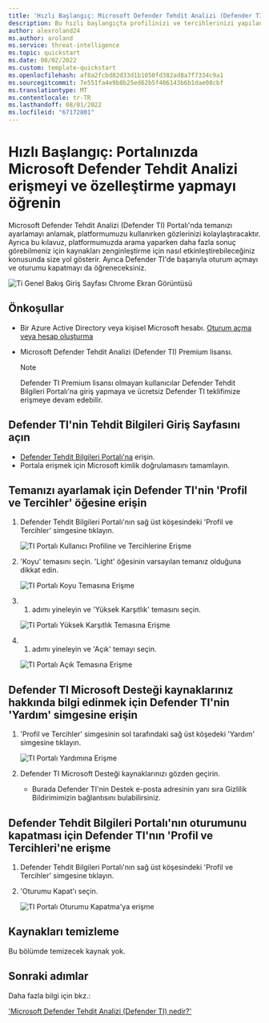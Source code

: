 ```yaml
---
title: 'Hızlı Başlangıç: Microsoft Defender Tehdit Analizi (Defender TI) Portalına Erişme'
description: Bu hızlı başlangıçta profilinizi ve tercihlerinizi yapılandırmayı ve Microsoft Defender Tehdit Analizi (Defender TI) kullanarak Defender TI'nin yardım kaynaklarına erişmeyi öğrenin.
author: alexroland24
ms.author: aroland
ms.service: threat-intelligence
ms.topic: quickstart
ms.date: 08/02/2022
ms.custom: template-quickstart
ms.openlocfilehash: af8a2fcbd82d33d1b1050fd382ad8a7f7334c9a1
ms.sourcegitcommit: 7e551fa4e9b8b25ed62b5f406143b6b1dae08cbf
ms.translationtype: MT
ms.contentlocale: tr-TR
ms.lasthandoff: 08/01/2022
ms.locfileid: "67172801"
---
```

# <a name="quickstart-learn-how-to-access-microsoft-defender-threat-intelligence-and-make-customizations-in-your-portal"></a>Hızlı Başlangıç: Portalınızda Microsoft Defender Tehdit Analizi erişmeyi ve özelleştirme yapmayı öğrenin

Microsoft Defender Tehdit Analizi (Defender TI) Portalı'nda temanızı ayarlamayı anlamak, platformumuzu kullanırken gözlerinizi kolaylaştıracaktır. Ayrıca bu kılavuz, platformumuzda arama yaparken daha fazla sonuç görebilmeniz için kaynakları zenginleştirme için nasıl etkinleştirebileceğiniz konusunda size yol gösterir. Ayrıca Defender TI'de başarıyla oturum açmayı ve oturumu kapatmayı da öğreneceksiniz.

![Ti Genel Bakış Giriş Sayfası Chrome Ekran Görüntüsü](media/tiOverviewHomePageChromeScreenshot.png)

## <a name="prerequisites"></a>Önkoşullar

- Bir Azure Active Directory veya kişisel Microsoft hesabı. [Oturum açma veya hesap oluşturma](https://signup.microsoft.com/)
- Microsoft Defender Tehdit Analizi (Defender TI) Premium lisansı.

    > [!NOTE]
    > Defender TI Premium lisansı olmayan kullanıcılar Defender Tehdit Bilgileri Portalı'na giriş yapmaya ve ücretsiz Defender TI teklifimize erişmeye devam edebilir.

## <a name="open-defender-tis-threat-intelligence-home-page"></a>Defender TI'nin Tehdit Bilgileri Giriş Sayfasını açın

- [Defender Tehdit Bilgileri Portalı'na](https://ti.defender.microsoft.com/) erişin.
- Portala erişmek için Microsoft kimlik doğrulamasını tamamlayın.

## <a name="access-defender-tis-profile-and-preferences-to-adjust-your-theme"></a>Temanızı ayarlamak için Defender TI'nin 'Profil ve Tercihler' öğesine erişin

1. Defender Tehdit Bilgileri Portalı'nın sağ üst köşesindeki 'Profil ve Tercihler' simgesine tıklayın.

    ![TI Portalı Kullanıcı Profiline ve Tercihlerine Erişme](media/accessingTiPortalUserProfileandPreferences.png)

2. 'Koyu' temasını seçin. 'Light' öğesinin varsayılan temanız olduğuna dikkat edin.

    ![TI Portalı Koyu Temasına Erişme](media/accessingTiPortalDarkTheme.png)

3. 1. adımı yineleyin ve 'Yüksek Karşıtlık' temasını seçin.

    ![TI Portalı Yüksek Karşıtlık Temasına Erişme](media/accessingTiPortalHighContrastTheme.png)

4. 1. adımı yineleyin ve 'Açık' temayı seçin.

    ![TI Portalı Açık Temasına Erişme](media/accessingTiPortalLightTheme.png)

## <a name="access-defender-tis-help-icon-to-learn-about-your-defender-ti-microsoft-support-resources"></a>Defender TI Microsoft Desteği kaynaklarınız hakkında bilgi edinmek için Defender TI'nin 'Yardım' simgesine erişin

1. 'Profil ve Tercihler' simgesinin sol tarafındaki sağ üst köşedeki 'Yardım' simgesine tıklayın.

    ![TI Portalı Yardımına Erişme](media/accessingTiPortalHelp.png)

2. Defender TI Microsoft Desteği kaynaklarınızı gözden geçirin.

      - Burada Defender TI'nin Destek e-posta adresinin yanı sıra Gizlilik Bildirimimizin bağlantısını bulabilirsiniz.

## <a name="access-defender-tis-profile-and-preferences-to-logout-of-the-defender-threat-intelligence-portal"></a>Defender Tehdit Bilgileri Portalı'nın oturumunu kapatması için Defender TI'nın 'Profil ve Tercihleri'ne erişme

1. Defender Tehdit Bilgileri Portalı'nın sağ üst köşesindeki 'Profil ve Tercihler' simgesine tıklayın.

2. 'Oturumu Kapat'ı seçin.

    ![TI Portalı Oturumu Kapatma'ya erişme](media/accessingTiPortalLogout.png)

## <a name="clean-up-resources"></a>Kaynakları temizleme
Bu bölümde temizecek kaynak yok.

## <a name="next-steps"></a>Sonraki adımlar

Daha fazla bilgi için bkz.:

['Microsoft Defender Tehdit Analizi (Defender TI) nedir?'](what-is-microsoft-defender-threat-intelligence-defender-tI.md)
